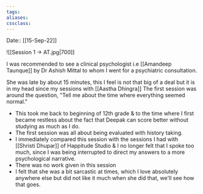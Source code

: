 ```yaml
---
tags:
aliases:
cssclass: 
---
```

Date:: [[15-Sep-22]]

![[Session 1 → AT.jpg|700]]

I was recommended to see a clinical psychologist i.e [[Amandeep Taunque]] by Dr Ashish Mittal to whom I went for a psychiatric consultation.

She was late by about 15 minutes, this I feel is not that big of a deal but it is in my head since my sessions with [[Aastha Dhingra]]
The first session was around the question, "Tell me about the time where everything seemed normal."

- This took me back to beginning of 12th grade & to the time where I first became restless about the fact that Deepak can score better without studying as much as I do.
- The first session was all about being evaluated with history taking.
- I immediately compared this session with the sessions I had with [[Shristi Dhupar]] of Happitude Studio & I no longer felt that I spoke too much, since I was being interrupted to direct my answers to a more psychological narrative.
- There was no work given in this session
- I felt that she was a bit sarcastic at times, which I love absolutely anywhere else but did not like it much when she did that, we'll see how that goes.